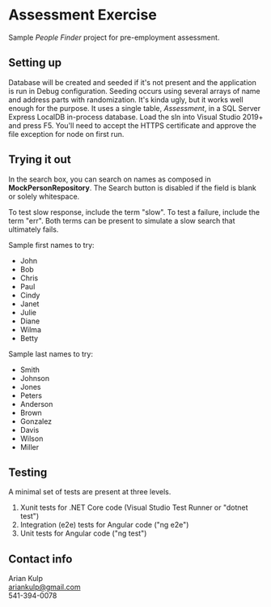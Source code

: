 ﻿# Assessment Exercise

Sample _People Finder_ project for pre-employment assessment.

## Setting up

Database will be created and seeded if it's not present and the application is run in Debug configuration.
Seeding occurs using several arrays of name and address parts with randomization.
It's kinda ugly, but it works well enough for the purpose.
It uses a single table, _Assessment_, in a SQL Server Express LocalDB in-process database.
Load the sln into Visual Studio 2019+ and press F5.
You'll need to accept the HTTPS certificate and approve the file exception for node on first run.

## Trying it out

In the search box, you can search on names as composed in **MockPersonRepository**.
The Search button is disabled if the field is blank or solely whitespace.

To test slow response, include the term "slow".
To test a failure, include the term "err".
Both terms can be present to simulate a slow search that ultimately fails.

Sample first names to try:

- John
- Bob
- Chris
- Paul
- Cindy
- Janet
- Julie
- Diane
- Wilma
- Betty

Sample last names to try:

- Smith
- Johnson
- Jones
- Peters
- Anderson
- Brown
- Gonzalez
- Davis
- Wilson
- Miller

## Testing
A minimal set of tests are present at three levels.

1. Xunit tests for .NET Core code (Visual Studio Test Runner or "dotnet test")
2. Integration (e2e) tests for Angular code ("ng e2e")
3. Unit tests for Angular code ("ng test")

## Contact info
Arian Kulp \
ariankulp@gmail.com \
541-394-0078
